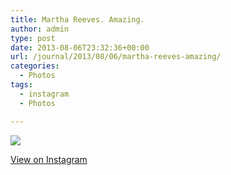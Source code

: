 ```yaml
---
title: Martha Reeves. Amazing.
author: admin
type: post
date: 2013-08-06T23:32:36+00:00
url: /journal/2013/08/06/martha-reeves-amazing/
categories:
  - Photos
tags:
  - instagram
  - Photos

---
```

<img src="http://lobban.org/wordpress//HLIC/cbdf0f6491a3ce8ce2f81e7972c7263d.jpg" class="instagram-image" />

<p class="view-instagram">
  <a href="http://instagram.com/p/csKCGiqlnl/">View on Instagram</a>
</p>